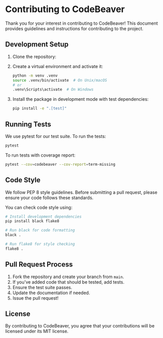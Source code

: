 # Contributing to CodeBeaver

Thank you for your interest in contributing to CodeBeaver! This document provides guidelines and instructions for contributing to the project.

## Development Setup

1. Clone the repository:
2. Create a virtual environment and activate it:

   ```bash
   python -m venv .venv
   source .venv/bin/activate  # On Unix/macOS
   # or
   .venv\Scripts\activate  # On Windows
   ```

3. Install the package in development mode with test dependencies:
   ```bash
   pip install -e ".[test]"
   ```

## Running Tests

We use pytest for our test suite. To run the tests:

```bash
pytest
```

To run tests with coverage report:

```bash
pytest --cov=codebeaver --cov-report=term-missing
```

## Code Style

We follow PEP 8 style guidelines. Before submitting a pull request, please ensure your code follows these standards.

You can check code style using:

```bash
# Install development dependencies
pip install black flake8

# Run black for code formatting
black .

# Run flake8 for style checking
flake8 .
```

## Pull Request Process

1. Fork the repository and create your branch from `main`.
2. If you've added code that should be tested, add tests.
3. Ensure the test suite passes.
4. Update the documentation if needed.
5. Issue the pull request!

## License

By contributing to CodeBeaver, you agree that your contributions will be licensed under its MIT license.
